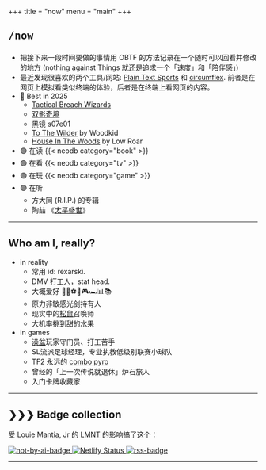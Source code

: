 +++
title = "now"
menu = "main"
+++

## <pre>/now</pre>

- 把接下来一段时间要做的事情用 OBTF 的方法记录在一个随时可以回看并修改的地方 (nothing against Things 就还是追求一个「速度」和「陪伴感」)
- 最近发现很喜欢的两个工具/网站: [Plain Text Sports](https://plaintextsports.com/) 和 [circumflex](https://github.com/bensadeh/circumflex). 前者是在网页上模拟看类似终端的体验，后者是在终端上看网页的内容。
- 🔵 Best in 2025
  - [Tactical Breach Wizards](https://neodb.social/game/3xbuq2fGswthJXazbuaHKz)
  - [双影奇境](https://neodb.social/game/1tSJDqu9inXkPtclZB3gPI)
  - 黑镜 s07e01
  - [To The Wilder](https://youtu.be/ZYwNeNuxtIc?si=JTGj5MuUuzw08zRq) by Woodkid
  - [House In The Woods](https://neodb.social/album/4hX2M2f76jMRCAKYwuSRje) by Low Roar
- 🟢 在读
{{< neodb category="book" >}}
- 🟢 在看
{{< neodb category="tv" >}}
- 🟢 在玩
{{< neodb category="game" >}}
- 🟢 在听
  - 方大同 (R.I.P.) 的专辑
  - 陶喆 《[太平盛世](https://neodb.social/album/3p6OYCNDjrsyACg7YszbW2)》

***

## Who am I, really?

- in reality
  - 常用 id: rexarski.
  - DMV 打工人，stat head.
  - 大概爱好 🚶🎷⚽🏀🎮🏎️📊📚
  - 原力非敏感光剑持有人
  - 现实中的[松鼠](https://thevarsity.ca/2003/02/10/breeding-unease-in-queens-park/)召唤师
  - 大机率挑到甜的水果
- in games
  - [澡盆](https://splatoonwiki.org/wiki/Bloblobber)玩家守门员、打工苦手
  - SL流派足球经理，专业执教低级别联赛小球队
  - TF2 永远的 [combo pyro](https://www.youtube.com/watch?v=3gh47cWmOxI)
  - 曾经的「上一次传说就退休」炉石旅人
  - 入门卡牌收藏家

***

## ❯❯❯ Badge collection

受 Louie Mantia, Jr 的 [LMNT](https://lmnt.me/badges/) 的影响搞了这个：

<div class="badgebox">
    <a href="https://notbyai.fyi/">
        <img class="badge" src="/images/badges/not-by-ai.png" alt="not-by-ai-badge"/>
    </a>
    <a href="https://app.netlify.com/sites/rexarski/deploys">
        <img class="badge" src="https://api.netlify.com/api/v1/badges/7b30b16b-f3d1-43e2-abf5-c1708e515cbf/deploy-status" alt="Netlify Status" />
    </a>
    <a href="/index.xml">
        <img class="badge" src="/images/badges/rss.png" alt="rss-badge"/>
    </a>
</div>

***

